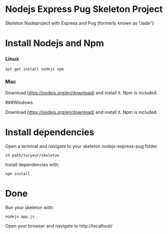 # Nodejs Express Pug Skeleton Project
Skeleton Nodeproject with Express and Pug (formerly known as "Jade")

# Install Nodejs and Npm

### Linux
```
apt-get install nodejs npm
```

### Mac

Download https://nodejs.org/en/download/ and install it. Npm is included.

###Windows

Download https://nodejs.org/en/download/ and install it. Npm is included.

# Install dependencies

Open a terminal and navigate to your skeleton nodejs-express-pug folder.

```
cd path/to/your/skeleton
```

Install dependencies with:
```
npm install
```

# Done

Run your skeleton with:
```
nodejs app.js
```

Open your browser and navigate to http://localhost/
